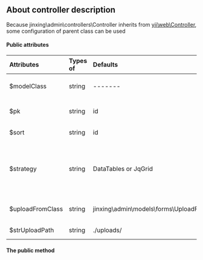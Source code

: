 About controller description
----------------------------

Because jinxing\admin\controllers\Controller inherits from [yii\web\Controller](http://www.yiichina.com/doc/api/2.0/yii-web-controller), some configuration of parent class can be used

#### Public attributes
Attributes | Types of | Defaults | description
:----------|:---------|:---------|:-----------
$modelClass| string   | -------  | [The data model object used](http://www.yiichina.com/doc/api/2.0/yii-db-activerecord)  
$pk        | string   | id       | Data table primary key field
$sort      | string   | id       | Default sort field
$strategy  | string   | DataTables or JqGrid| Use data processing class, corresponding to front-end data table processing
$uploadFromClass|string| jinxing\admin\models\forms\UploadForm| Upload file processing model 
$strUploadPath|string | ./uploads/| Upload file save path

#### The public method
